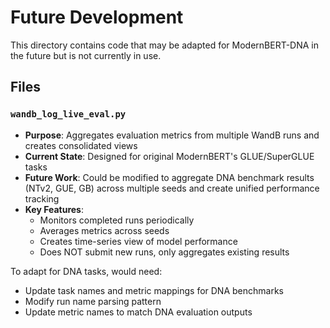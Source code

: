 # Future Development

This directory contains code that may be adapted for ModernBERT-DNA in the future but is not currently in use.

## Files

### `wandb_log_live_eval.py`
- **Purpose**: Aggregates evaluation metrics from multiple WandB runs and creates consolidated views
- **Current State**: Designed for original ModernBERT's GLUE/SuperGLUE tasks
- **Future Work**: Could be modified to aggregate DNA benchmark results (NTv2, GUE, GB) across multiple seeds and create unified performance tracking
- **Key Features**:
  - Monitors completed runs periodically
  - Averages metrics across seeds
  - Creates time-series view of model performance
  - Does NOT submit new runs, only aggregates existing results

To adapt for DNA tasks, would need:
- Update task names and metric mappings for DNA benchmarks
- Modify run name parsing pattern
- Update metric names to match DNA evaluation outputs
